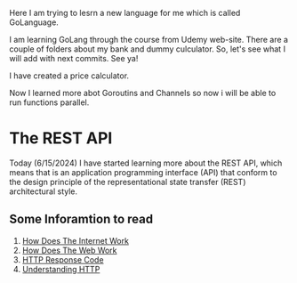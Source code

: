 Here I am trying to lesrn a new language for me which is called GoLanguage. 

I am learning GoLang through the course from Udemy web-site. There are a couple of folders about
my bank and dummy culculator. So, let's see what I will add with next commits. See ya!  

I have created a price calculator.

Now I learned more abot Goroutins and Channels so now i will be able to run functions parallel. 

# The REST API
Today (6/15/2024) I have started learning more about the REST API, which means that is an application programming interface (API) that conform to the design principle of the representational state transfer (REST) architectural style. 
## Some Inforamtion to read
1. [How Does The Internet Work](https://developer.mozilla.org/en-US/docs/Learn/Common_questions/Web_mechanics/How_does_the_Internet_work)
2. [How Does The Web Work](https://developer.mozilla.org/en-US/docs/Learn/Getting_started_with_the_web/How_the_Web_works)
3. [HTTP Response Code](https://dev.opera.com/articles/http-response-codes/)
4. [Understanding HTTP](https://dev.opera.com/articles/http-basic-introduction/)